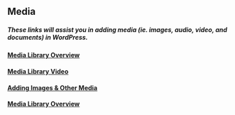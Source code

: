 ## Media

##### These links will assist you in adding media \(ie. images, audio, video, and documents\) in WordPress.

#### [Media Library Overview](https://easywpguide.com/wordpress-manual/media-library/)

#### [**Media Library Video**](http://umw.domains/wordpress-basics/#media) 

#### [**Adding Images & Other Media**](https://easywpguide.com/wordpress-manual/adding-images-other-media/)

#### [Media Library Overview](https://easywpguide.com/wordpress-manual/media-library/)